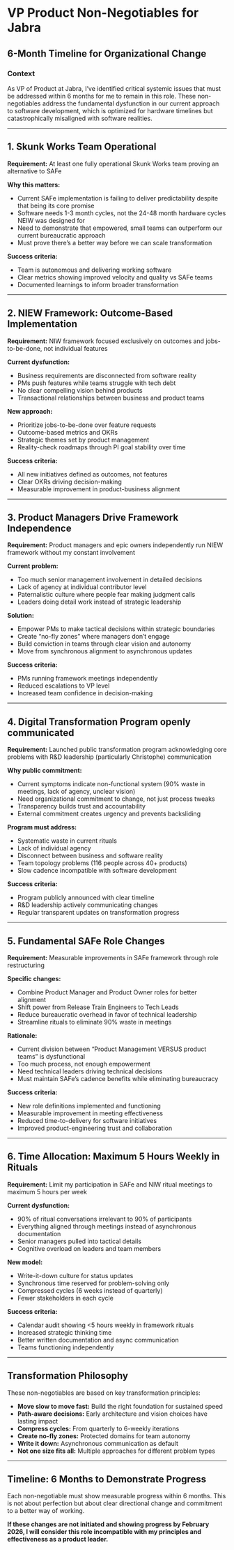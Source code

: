 # VP Product Non-Negotiables for Jabra

## 6-Month Timeline for Organizational Change

### Context

As VP of Product at Jabra, I’ve identified critical systemic issues that must be addressed within 6 months for me to remain in this role. These non-negotiables address the fundamental dysfunction in our current approach to software development, which is optimized for hardware timelines but catastrophically misaligned with software realities.

-----

## 1. Skunk Works Team Operational

**Requirement:** At least one fully operational Skunk Works team proving an alternative to SAFe

**Why this matters:**

- Current SAFe implementation is failing to deliver predictability despite that being its core promise
- Software needs 1-3 month cycles, not the 24-48 month hardware cycles NEIW was designed for
- Need to demonstrate that empowered, small teams can outperform our current bureaucratic approach
- Must prove there’s a better way before we can scale transformation

**Success criteria:**

- Team is autonomous and delivering working software
- Clear metrics showing improved velocity and quality vs SAFe teams
- Documented learnings to inform broader transformation

-----

## 2. NIEW Framework: Outcome-Based Implementation

**Requirement:** NIW framework focused exclusively on outcomes and jobs-to-be-done, not individual features

**Current dysfunction:**

- Business requirements are disconnected from software reality
- PMs push features while teams struggle with tech debt
- No clear compelling vision behind products
- Transactional relationships between business and product teams

**New approach:**

- Prioritize jobs-to-be-done over feature requests
- Outcome-based metrics and OKRs
- Strategic themes set by product management
- Reality-check roadmaps through PI goal stability over time

**Success criteria:**

- All new initiatives defined as outcomes, not features
- Clear OKRs driving decision-making
- Measurable improvement in product-business alignment

-----

## 3. Product Managers Drive Framework Independence

**Requirement:** Product managers and epic owners independently run NIEW framework without my constant involvement

**Current problem:**

- Too much senior management involvement in detailed decisions
- Lack of agency at individual contributor level
- Paternalistic culture where people fear making judgment calls
- Leaders doing detail work instead of strategic leadership

**Solution:**

- Empower PMs to make tactical decisions within strategic boundaries
- Create “no-fly zones” where managers don’t engage
- Build conviction in teams through clear vision and autonomy
- Move from synchronous alignment to asynchronous updates

**Success criteria:**

- PMs running framework meetings independently
- Reduced escalations to VP level
- Increased team confidence in decision-making

-----

## 4. Digital Transformation Program openly communicated

**Requirement:** Launched public transformation program acknowledging core problems with R&D leadership (particularly Christophe) communication

**Why public commitment:**

- Current symptoms indicate non-functional system (90% waste in meetings, lack of agency, unclear vision)
- Need organizational commitment to change, not just process tweaks
- Transparency builds trust and accountability
- External commitment creates urgency and prevents backsliding

**Program must address:**

- Systematic waste in current rituals
- Lack of individual agency
- Disconnect between business and software reality
- Team topology problems (116 people across 40+ products)
- Slow cadence incompatible with software development

**Success criteria:**

- Program publicly announced with clear timeline
- R&D leadership actively communicating changes
- Regular transparent updates on transformation progress

-----

## 5. Fundamental SAFe Role Changes

**Requirement:** Measurable improvements in SAFe framework through role restructuring

**Specific changes:**

- Combine Product Manager and Product Owner roles for better alignment
- Shift power from Release Train Engineers to Tech Leads
- Reduce bureaucratic overhead in favor of technical leadership
- Streamline rituals to eliminate 90% waste in meetings

**Rationale:**

- Current division between “Product Management VERSUS product teams” is dysfunctional
- Too much process, not enough empowerment
- Need technical leaders driving technical decisions
- Must maintain SAFe’s cadence benefits while eliminating bureaucracy

**Success criteria:**

- New role definitions implemented and functioning
- Measurable improvement in meeting effectiveness
- Reduced time-to-delivery for software initiatives
- Improved product-engineering trust and collaboration

-----

## 6. Time Allocation: Maximum 5 Hours Weekly in Rituals

**Requirement:** Limit my participation in SAFe and NIW ritual meetings to maximum 5 hours per week

**Current dysfunction:**

- 90% of ritual conversations irrelevant to 90% of participants
- Everything aligned through meetings instead of asynchronous documentation
- Senior managers pulled into tactical details
- Cognitive overload on leaders and team members

**New model:**

- Write-it-down culture for status updates
- Synchronous time reserved for problem-solving only
- Compressed cycles (6 weeks instead of quarterly)
- Fewer stakeholders in each cycle

**Success criteria:**

- Calendar audit showing <5 hours weekly in framework rituals
- Increased strategic thinking time
- Better written documentation and async communication
- Teams functioning independently

-----

## Transformation Philosophy

These non-negotiables are based on key transformation principles:

- **Move slow to move fast:** Build the right foundation for sustained speed
- **Path-aware decisions:** Early architecture and vision choices have lasting impact
- **Compress cycles:** From quarterly to 6-weekly iterations
- **Create no-fly zones:** Protected domains for team autonomy
- **Write it down:** Asynchronous communication as default
- **Not one size fits all:** Multiple approaches for different problem types

-----

## Timeline: 6 Months to Demonstrate Progress

Each non-negotiable must show measurable progress within 6 months. This is not about perfection but about clear directional change and commitment to a better way of working.

**If these changes are not initiated and showing progress by February 2026, I will consider this role incompatible with my principles and effectiveness as a product leader.**